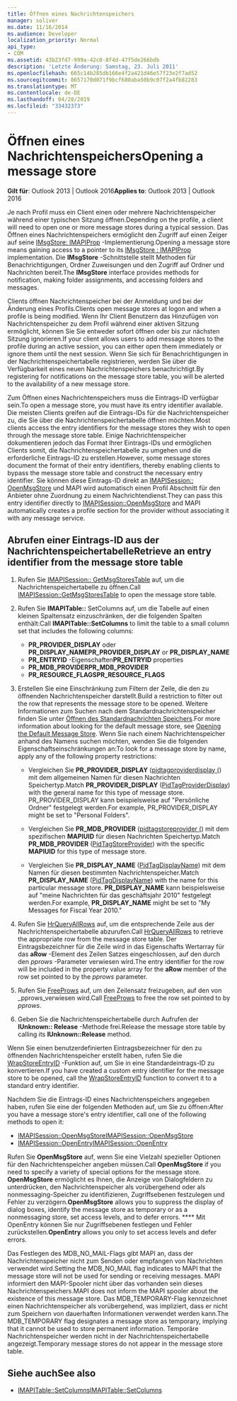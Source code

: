 ```yaml
---
title: Öffnen eines Nachrichtenspeichers
manager: soliver
ms.date: 11/16/2014
ms.audience: Developer
localization_priority: Normal
api_type:
- COM
ms.assetid: 43b23fd7-999a-42c0-8f4d-47f5de266bdb
description: 'Letzte Änderung: Samstag, 23. Juli 2011'
ms.openlocfilehash: 665c14b285db166e4f2a421d46e57f23e2f7ad52
ms.sourcegitcommit: 8657170d071f9bcf680aba50b9c07f2a4fb82283
ms.translationtype: MT
ms.contentlocale: de-DE
ms.lasthandoff: 04/28/2019
ms.locfileid: "33432373"
---
```

# <a name="opening-a-message-store"></a><span data-ttu-id="8399c-103">Öffnen eines Nachrichtenspeichers</span><span class="sxs-lookup"><span data-stu-id="8399c-103">Opening a message store</span></span>

<span data-ttu-id="8399c-104">**Gilt für**: Outlook 2013 | Outlook 2016</span><span class="sxs-lookup"><span data-stu-id="8399c-104">**Applies to**: Outlook 2013 | Outlook 2016</span></span> 
  
<span data-ttu-id="8399c-105">Je nach Profil muss ein Client einen oder mehrere Nachrichtenspeicher während einer typischen Sitzung öffnen.</span><span class="sxs-lookup"><span data-stu-id="8399c-105">Depending on the profile, a client will need to open one or more message stores during a typical session.</span></span> <span data-ttu-id="8399c-106">Das Öffnen eines Nachrichtenspeichers ermöglicht den Zugriff auf einen Zeiger auf seine [IMsgStore: IMAPIProp](imsgstoreimapiprop.md) -Implementierung.</span><span class="sxs-lookup"><span data-stu-id="8399c-106">Opening a message store means gaining access to a pointer to its [IMsgStore : IMAPIProp](imsgstoreimapiprop.md) implementation.</span></span> <span data-ttu-id="8399c-107">Die **IMsgStore** -Schnittstelle stellt Methoden für Benachrichtigungen, Ordner Zuweisungen und den Zugriff auf Ordner und Nachrichten bereit.</span><span class="sxs-lookup"><span data-stu-id="8399c-107">The **IMsgStore** interface provides methods for notification, making folder assignments, and accessing folders and messages.</span></span> 
  
<span data-ttu-id="8399c-108">Clients öffnen Nachrichtenspeicher bei der Anmeldung und bei der Änderung eines Profils.</span><span class="sxs-lookup"><span data-stu-id="8399c-108">Clients open message stores at logon and when a profile is being modified.</span></span> <span data-ttu-id="8399c-109">Wenn Ihr Client Benutzern das Hinzufügen von Nachrichtenspeicher zu dem Profil während einer aktiven Sitzung ermöglicht, können Sie Sie entweder sofort öffnen oder bis zur nächsten Sitzung ignorieren.</span><span class="sxs-lookup"><span data-stu-id="8399c-109">If your client allows users to add message stores to the profile during an active session, you can either open them immediately or ignore them until the next session.</span></span> <span data-ttu-id="8399c-110">Wenn Sie sich für Benachrichtigungen in der Nachrichtenspeichertabelle registrieren, werden Sie über die Verfügbarkeit eines neuen Nachrichtenspeichers benachrichtigt.</span><span class="sxs-lookup"><span data-stu-id="8399c-110">By registering for notifications on the message store table, you will be alerted to the availability of a new message store.</span></span>
  
<span data-ttu-id="8399c-111">Zum Öffnen eines Nachrichtenspeichers muss die Eintrags-ID verfügbar sein.</span><span class="sxs-lookup"><span data-stu-id="8399c-111">To open a message store, you must have its entry identifier available.</span></span> <span data-ttu-id="8399c-112">Die meisten Clients greifen auf die Eintrags-IDs für die Nachrichtenspeicher zu, die Sie über die Nachrichtenspeichertabelle öffnen möchten.</span><span class="sxs-lookup"><span data-stu-id="8399c-112">Most clients access the entry identifiers for the message stores they wish to open through the message store table.</span></span> <span data-ttu-id="8399c-113">Einige Nachrichtenspeicher dokumentieren jedoch das Format Ihrer Eintrags-IDs und ermöglichen Clients somit, die Nachrichtenspeichertabelle zu umgehen und die erforderliche Eintrags-ID zu erstellen.</span><span class="sxs-lookup"><span data-stu-id="8399c-113">However, some message stores document the format of their entry identifiers, thereby enabling clients to bypass the message store table and construct the necessary entry identifier.</span></span> <span data-ttu-id="8399c-114">Sie können diese Eintrags-ID direkt an [IMAPISession:: OpenMsgStore](imapisession-openmsgstore.md) und MAPI wird automatisch einen Profil Abschnitt für den Anbieter ohne Zuordnung zu einem Nachrichtendienst.</span><span class="sxs-lookup"><span data-stu-id="8399c-114">They can pass this entry identifier directly to [IMAPISession::OpenMsgStore](imapisession-openmsgstore.md) and MAPI automatically creates a profile section for the provider without associating it with any message service.</span></span> 
  
## <a name="retrieve-an-entry-identifier-from-the-message-store-table"></a><span data-ttu-id="8399c-115">Abrufen einer Eintrags-ID aus der Nachrichtenspeichertabelle</span><span class="sxs-lookup"><span data-stu-id="8399c-115">Retrieve an entry identifier from the message store table</span></span>
  
1. <span data-ttu-id="8399c-116">Rufen Sie [IMAPISession:: GetMsgStoresTable](imapisession-getmsgstorestable.md) auf, um die Nachrichtenspeichertabelle zu öffnen.</span><span class="sxs-lookup"><span data-stu-id="8399c-116">Call [IMAPISession::GetMsgStoresTable](imapisession-getmsgstorestable.md) to open the message store table.</span></span> 
    
2. <span data-ttu-id="8399c-117">Rufen Sie **IMAPITable::** SetColumns auf, um die Tabelle auf einen kleinen Spaltensatz einzuschränken, der die folgenden Spalten enthält:</span><span class="sxs-lookup"><span data-stu-id="8399c-117">Call **IMAPITable::SetColumns** to limit the table to a small column set that includes the following columns:</span></span> 
    
   - <span data-ttu-id="8399c-118">**PR_PROVIDER_DISPLAY** oder **PR_DISPLAY_NAME**</span><span class="sxs-lookup"><span data-stu-id="8399c-118">**PR_PROVIDER_DISPLAY** or **PR_DISPLAY_NAME**</span></span>
   - <span data-ttu-id="8399c-119">**PR_ENTRYID** -Eigenschaften</span><span class="sxs-lookup"><span data-stu-id="8399c-119">**PR_ENTRYID** properties</span></span> 
   - <span data-ttu-id="8399c-120">**PR_MDB_PROVIDER**</span><span class="sxs-lookup"><span data-stu-id="8399c-120">**PR_MDB_PROVIDER**</span></span>
   - <span data-ttu-id="8399c-121">**PR_RESOURCE_FLAGS**</span><span class="sxs-lookup"><span data-stu-id="8399c-121">**PR_RESOURCE_FLAGS**</span></span>
    
3. <span data-ttu-id="8399c-122">Erstellen Sie eine Einschränkung zum Filtern der Zeile, die den zu öffnenden Nachrichtenspeicher darstellt.</span><span class="sxs-lookup"><span data-stu-id="8399c-122">Build a restriction to filter out the row that represents the message store to be opened.</span></span> <span data-ttu-id="8399c-123">Weitere Informationen zum Suchen nach dem Standardnachrichtenspeicher finden Sie unter [Öffnen des Standardnachrichten Speichers](opening-the-default-message-store.md).</span><span class="sxs-lookup"><span data-stu-id="8399c-123">For more information about looking for the default message store, see [Opening the Default Message Store](opening-the-default-message-store.md).</span></span> <span data-ttu-id="8399c-124">Wenn Sie nach einem Nachrichtenspeicher anhand des Namens suchen möchten, wenden Sie die folgenden Eigenschaftseinschränkungen an:</span><span class="sxs-lookup"><span data-stu-id="8399c-124">To look for a message store by name, apply any of the following property restrictions:</span></span>
    
   - <span data-ttu-id="8399c-125">Vergleichen Sie **PR_PROVIDER_DISPLAY** ([pidtagproviderdisplay (](pidtagproviderdisplay-canonical-property.md)) mit dem allgemeinen Namen für diesen Nachrichten Speichertyp.</span><span class="sxs-lookup"><span data-stu-id="8399c-125">Match **PR_PROVIDER_DISPLAY** ([PidTagProviderDisplay](pidtagproviderdisplay-canonical-property.md)) with the general name for this type of message store.</span></span> <span data-ttu-id="8399c-126">PR_PROVIDER_DISPLAY kann beispielsweise auf "Persönliche Ordner" festgelegt werden.</span><span class="sxs-lookup"><span data-stu-id="8399c-126">For example, PR_PROVIDER_DISPLAY might be set to "Personal Folders".</span></span>
    
   - <span data-ttu-id="8399c-127">Vergleichen Sie **PR_MDB_PROVIDER** ([pidtagstoreprovider (](pidtagstoreprovider-canonical-property.md)) mit dem spezifischen **MAPIUID** für diesen Nachrichten Speichertyp.</span><span class="sxs-lookup"><span data-stu-id="8399c-127">Match **PR_MDB_PROVIDER** ([PidTagStoreProvider](pidtagstoreprovider-canonical-property.md)) with the specific **MAPIUID** for this type of message store.</span></span> 
    
   - <span data-ttu-id="8399c-128">Vergleichen Sie **PR_DISPLAY_NAME** ([PidTagDisplayName](pidtagdisplayname-canonical-property.md)) mit dem Namen für diesen bestimmten Nachrichtenspeicher.</span><span class="sxs-lookup"><span data-stu-id="8399c-128">Match **PR_DISPLAY_NAME** ([PidTagDisplayName](pidtagdisplayname-canonical-property.md)) with the name for this particular message store.</span></span> <span data-ttu-id="8399c-129">**PR_DISPLAY_NAME** kann beispielsweise auf "meine Nachrichten für das geschäftsjahr 2010" festgelegt werden.</span><span class="sxs-lookup"><span data-stu-id="8399c-129">For example, **PR_DISPLAY_NAME** might be set to "My Messages for Fiscal Year 2010."</span></span> 
    
4. <span data-ttu-id="8399c-130">Rufen Sie [HrQueryAllRows](hrqueryallrows.md) auf, um die entsprechende Zeile aus der Nachrichtenspeichertabelle abzurufen.</span><span class="sxs-lookup"><span data-stu-id="8399c-130">Call [HrQueryAllRows](hrqueryallrows.md) to retrieve the appropriate row from the message store table.</span></span> <span data-ttu-id="8399c-131">Der Eintragsbezeichner für die Zeile wird in das Eigenschafts Wertarray für das **aRow** -Element des Zeilen Satzes eingeschlossen, auf den durch den _pprows_ -Parameter verwiesen wird.</span><span class="sxs-lookup"><span data-stu-id="8399c-131">The entry identifier for the row will be included in the property value array for the **aRow** member of the row set pointed to by the  _pprows_ parameter.</span></span> 
    
5. <span data-ttu-id="8399c-132">Rufen Sie [FreeProws](freeprows.md) auf, um den Zeilensatz freizugeben, auf den von _pprows_verwiesen wird.</span><span class="sxs-lookup"><span data-stu-id="8399c-132">Call [FreeProws](freeprows.md) to free the row set pointed to by  _pprows_.</span></span>
    
6. <span data-ttu-id="8399c-133">Geben Sie die Nachrichtenspeichertabelle durch Aufrufen der **IUnknown:: Release** -Methode frei.</span><span class="sxs-lookup"><span data-stu-id="8399c-133">Release the message store table by calling its **IUnknown::Release** method.</span></span> 
    
<span data-ttu-id="8399c-134">Wenn Sie einen benutzerdefinierten Eintragsbezeichner für den zu öffnenden Nachrichtenspeicher erstellt haben, rufen Sie die [WrapStoreEntryID](wrapstoreentryid.md) -Funktion auf, um Sie in eine Standardeintrags-ID zu konvertieren.</span><span class="sxs-lookup"><span data-stu-id="8399c-134">If you have created a custom entry identifier for the message store to be opened, call the [WrapStoreEntryID](wrapstoreentryid.md) function to convert it to a standard entry identifier.</span></span> 
  
<span data-ttu-id="8399c-135">Nachdem Sie die Eintrags-ID eines Nachrichtenspeichers angegeben haben, rufen Sie eine der folgenden Methoden auf, um Sie zu öffnen:</span><span class="sxs-lookup"><span data-stu-id="8399c-135">After you have a message store's entry identifier, call one of the following methods to open it:</span></span>
  
- [<span data-ttu-id="8399c-136">IMAPISession::OpenMsgStore</span><span class="sxs-lookup"><span data-stu-id="8399c-136">IMAPISession::OpenMsgStore</span></span>](imapisession-openmsgstore.md)
- [<span data-ttu-id="8399c-137">IMAPISession::OpenEntry</span><span class="sxs-lookup"><span data-stu-id="8399c-137">IMAPISession::OpenEntry</span></span>](imapisession-openentry.md)
    
<span data-ttu-id="8399c-138">Rufen Sie **OpenMsgStore** auf, wenn Sie eine Vielzahl spezieller Optionen für den Nachrichtenspeicher angeben müssen.</span><span class="sxs-lookup"><span data-stu-id="8399c-138">Call **OpenMsgStore** if you need to specify a variety of special options for the message store.</span></span> <span data-ttu-id="8399c-139">**OpenMsgStore** ermöglicht es Ihnen, die Anzeige von Dialogfeldern zu unterdrücken, den Nachrichtenspeicher als vorübergehend oder als nonmessaging-Speicher zu identifizieren, Zugriffsebenen festzulegen und Fehler zu verzögern.</span><span class="sxs-lookup"><span data-stu-id="8399c-139">**OpenMsgStore** allows you to suppress the display of dialog boxes, identify the message store as temporary or as a nonmessaging store, set access levels, and to defer errors.</span></span> <span data-ttu-id="8399c-140">\*\*\*\* Mit OpenEntry können Sie nur Zugriffsebenen festlegen und Fehler zurückstellen.</span><span class="sxs-lookup"><span data-stu-id="8399c-140">**OpenEntry** allows you only to set access levels and defer errors.</span></span> 
  
<span data-ttu-id="8399c-141">Das Festlegen des MDB_NO_MAIL-Flags gibt MAPI an, dass der Nachrichtenspeicher nicht zum Senden oder empfangen von Nachrichten verwendet wird.</span><span class="sxs-lookup"><span data-stu-id="8399c-141">Setting the MDB_NO_MAIL flag indicates to MAPI that the message store will not be used for sending or receiving messages.</span></span> <span data-ttu-id="8399c-142">MAPI informiert den MAPI-Spooler nicht über das vorhanden sein dieses Nachrichtenspeichers.</span><span class="sxs-lookup"><span data-stu-id="8399c-142">MAPI does not inform the MAPI spooler about the existence of this message store.</span></span> <span data-ttu-id="8399c-143">Das MDB_TEMPORARY-Flag kennzeichnet einen Nachrichtenspeicher als vorübergehend, was impliziert, dass er nicht zum Speichern von dauerhaften Informationen verwendet werden kann.</span><span class="sxs-lookup"><span data-stu-id="8399c-143">The MDB_TEMPORARY flag designates a message store as temporary, implying that it cannot be used to store permanent information.</span></span> <span data-ttu-id="8399c-144">Temporäre Nachrichtenspeicher werden nicht in der Nachrichtenspeichertabelle angezeigt.</span><span class="sxs-lookup"><span data-stu-id="8399c-144">Temporary message stores do not appear in the message store table.</span></span> 
  
## <a name="see-also"></a><span data-ttu-id="8399c-145">Siehe auch</span><span class="sxs-lookup"><span data-stu-id="8399c-145">See also</span></span>

- [<span data-ttu-id="8399c-146">IMAPITable::SetColumns</span><span class="sxs-lookup"><span data-stu-id="8399c-146">IMAPITable::SetColumns</span></span>](imapitable-setcolumns.md)


